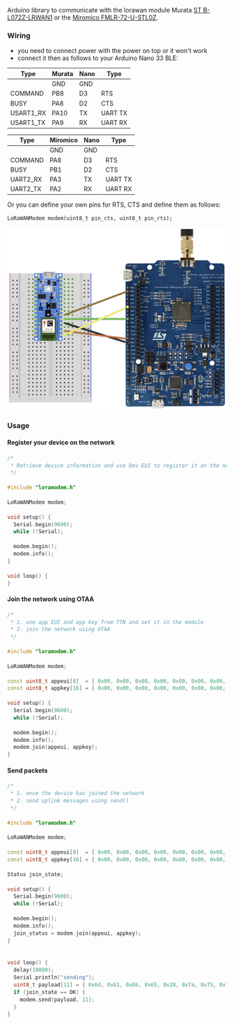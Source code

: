 Arduino library to communicate with the lorawan module Murata [ST B-L072Z-LRWAN1](https://www.st.com/en/evaluation-tools/b-l072z-lrwan1.html) or the [Miromico FMLR-72-U-STL0Z](https://miromico.ch/portfolio/fmlr_stm/).

### Wiring

- you need to connect power with the power on top or it won't work
- connect it then as follows to your Arduino Nano 33 BLE:

| Type      | Murata | Nano     | Type      |
| --------- | ------ | -------- | --------- |
|           | GND    | GND      |           |
| COMMAND   | PB8    | D3       | RTS       |
| BUSY      | PA8    | D2       | CTS       |
| USART1_RX | PA10   | TX       | UART TX   |
| USART1_TX | PA9    | RX       | UART RX   |


| Type      | Miromico | Nano     | Type      |
| --------- | ------   | -------- | --------- |
|           | GND      | GND      |           |
| COMMAND   | PA8      | D3       | RTS       |
| BUSY      | PB1      | D2       | CTS       |
| UART2_RX  | PA3      | TX       | UART TX   |
| UART2_TX  | PA2      | RX       | UART RX   |

Or you can define your own pins for RTS, CTS and define them as follows:

```
LoRaWANModem modem(uint8_t pin_cts, uint8_t pin_rts);
```

![wiring](images/wiring_fritzing.jpg "example of wiring")

### Usage

#### Register your device on the network

```cpp
/*
 * Retrieve device information and use Dev EUI to register it on the network
 */

#include "loramodem.h"

LoRaWANModem modem;

void setup() {
  Serial.begin(9600);
  while (!Serial);

  modem.begin();
  modem.info();
}

void loop() {
}
```

#### Join the network using OTAA

```cpp
/*
 * 1. use app EUI and app key from TTN and set it in the module
 * 2. join the network using OTAA
 */

#include "loramodem.h"

LoRaWANModem modem;

const uint8_t appeui[8]  = { 0x00, 0x00, 0x00, 0x00, 0x00, 0x00, 0x00, 0x00 };
const uint8_t appkey[16] = { 0x00, 0x00, 0x00, 0x00, 0x00, 0x00, 0x00, 0x00, 0x00, 0x00, 0x00, 0x00, 0x00, 0x00, 0x00, 0x00 };

void setup() {
  Serial.begin(9600);
  while (!Serial);

  modem.begin();
  modem.info();
  modem.join(appeui, appkey);
}
```

#### Send packets

```cpp
/*
 * 1. once the device has joined the network
 * 2. send uplink messages using send()
 */

#include "loramodem.h"

LoRaWANModem modem;

const uint8_t appeui[8]  = { 0x00, 0x00, 0x00, 0x00, 0x00, 0x00, 0x00, 0x00 };
const uint8_t appkey[16] = { 0x00, 0x00, 0x00, 0x00, 0x00, 0x00, 0x00, 0x00, 0x00, 0x00, 0x00, 0x00, 0x00, 0x00, 0x00, 0x00 };

Status join_state;

void setup() {
  Serial.begin(9600);
  while (!Serial);

  modem.begin();
  modem.info();
  join_status = modem.join(appeui, appkey);
}


void loop() {
  delay(10000);
  Serial.println("sending");
  uint8_t payload[11] = { 0x6d, 0x61, 0x6b, 0x65, 0x20, 0x7a, 0x75, 0x72, 0x69, 0x63, 0x68 };
  if (join_state == OK) {
    modem.send(payload, 11);
  }
}
```
